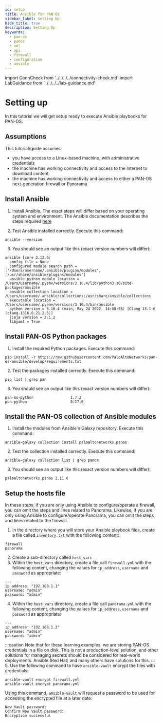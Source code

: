 ```yaml
---
id: setup
title: Ansible for PAN-OS
sidebar_label: Setting Up
hide_title: true
description: Setting Up
keywords:
  - pan-os
  - panos
  - xml
  - api
  - firewall
  - configuration
  - ansible
---
```


import ConnCheck from '../../../../connectivity-check.md'
import LabGuidance from '../../../../lab-guidance.md'

# Setting up

In this tutorial we will get setup ready to execute Ansible playbooks for PAN-OS.

## Assumptions

This tutorial/guide assumes:
- you have access to a Linux-based machine, with administrative credentials
- the machine has working connectivity and access to the Internet to download content
- the machine has working connectivity and access to either a PAN-OS next-generation firewall or Panorama

<LabGuidance components={props.components} />

## Install Ansible

1. Install Ansible. The exact steps will differ based on your operating system and environment. The Ansible documentation describes the steps required [here](https://docs.ansible.com/ansible/latest/installation_guide/intro_installation.html)

2. Test Ansible installed correctly. Execute this command:
```
ansible --version
```
3. You should see an output like this (exact version numbers will differ):
```
ansible [core 2.12.6]
  config file = None
  configured module search path = ['/Users/username/.ansible/plugins/modules', '/usr/share/ansible/plugins/modules']
  ansible python module location = /Users/username/.pyenv/versions/3.10.4/lib/python3.10/site-packages/ansible
  ansible collection location = /Users/username/.ansible/collections:/usr/share/ansible/collections
  executable location = /Users/username/.pyenv/versions/3.10.4/bin/ansible
  python version = 3.10.4 (main, May 24 2022, 14:08:56) [Clang 13.1.6 (clang-1316.0.21.2.5)]
  jinja version = 3.1.2
  libyaml = True
```

## Install PAN-OS Python packages

1. Install the required Python packages. Execute this command: 
```
pip install -r https://raw.githubusercontent.com/PaloAltoNetworks/pan-os-ansible/develop/requirements.txt
```

2. Test the packages installed correctly. Execute this command:
```
pip list | grep pan
```
3. You should see an output like this (exact version numbers will differ):
```
pan-os-python                 1.7.3
pan-python                    0.17.0
```

## Install the PAN-OS collection of Ansible modules

1. Install the modules from Ansible's Galaxy repository. Execute this command:
```
ansible-galaxy collection install paloaltonetworks.panos
```

2. Test the collection installed correctly. Execute this command:
```
ansible-galaxy collection list | grep panos
```
3. You should see an output like this (exact version numbers will differ):
```
paloaltonetworks.panos 2.11.0
```

## Setup the hosts file

In these steps, if you are only using Ansible to configure/operate a firewall, you can omit the steps and lines related to Panorama.
Likewise, if you are only using Ansible to configure/operate Panorama, you can omit the steps and lines related to the firewall.

1. In the directory where you will store your Ansible playbook files, create a file called ```inventory.txt``` with the following content:
```
firewall
panorama
```
2. Create a sub-directory called ```host_vars```
3. Within the ```host_vars``` directory, create a file call ```firewall.yml``` with the following content, changing the values for ```ip_address```, ```username``` and ```password``` as appropriate:
```
---
ip_address: "192.168.1.1"
username: "admin"
password: "admin"
```
4. Within the ```host_vars``` directory, create a file call ```panorama.yml``` with the following content, changing the values for ```ip_address```, ```username``` and ```password``` as appropriate:
```
---
ip_address: "192.168.1.2"
username: "admin"
password: "admin"
```
:::caution 
Note that for these learning examples, we are storing PAN-OS credentials in a file on disk. This is not a production-level solution, and other solutions for managing secrets should be considered for real-world deployments. Ansible (Red Hat) and many others have solutions for this.
:::
5. Use the following command to have ```ansible-vault``` encrypt the files with credentials:
```
ansible-vault encrypt firewall.yml
ansible-vault encrypt panorama.yml
```
Using this command, ```ansible-vault``` will request a password to be used for accessing the encrypted file at a later date:
```
New Vault password:
Confirm New Vault password:
Encryption successful
```

<ConnCheck components={props.components} />